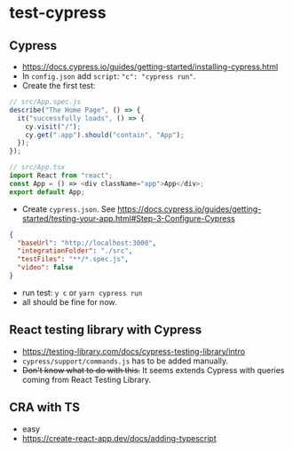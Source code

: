 # test-cypress

## Cypress

- https://docs.cypress.io/guides/getting-started/installing-cypress.html
- In `config.json` add `script`: `"c": "cypress run"`.
- Create the first test:

```js
// src/App.spec.js
describe("The Home Page", () => {
  it("successfully loads", () => {
    cy.visit("/");
    cy.get(".app").should("contain", "App");
  });
});
```

```js
// src/App.tsx
import React from "react";
const App = () => <div className="app">App</div>;
export default App;
```

- Create `cypress.json`. See https://docs.cypress.io/guides/getting-started/testing-your-app.html#Step-3-Configure-Cypress

```json
{
  "baseUrl": "http://localhost:3000",
  "integrationFolder": "./src",
  "testFiles": "**/*.spec.js",
  "video": false
}
```

- run test: `y c` or `yarn cypress run`
- all should be fine for now.

## React testing library with Cypress

- https://testing-library.com/docs/cypress-testing-library/intro
- `cypress/support/commands.js` has to be added manually.
- ~~Don't know what to do with this.~~ It seems extends Cypress with queries coming from React Testing Library.

## CRA with TS

- easy
- https://create-react-app.dev/docs/adding-typescript
